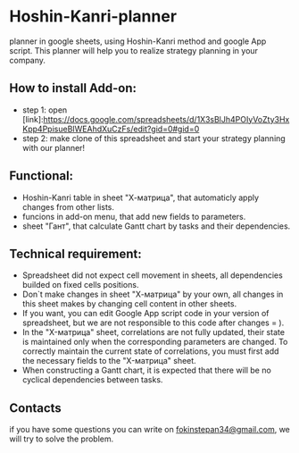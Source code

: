# Hoshin-Kanri-planner
planner in google sheets, using Hoshin-Kanri method and google App script.
This planner will help you to realize strategy planning in your company.

## How to install Add-on:
  - step 1: open [link]:https://docs.google.com/spreadsheets/d/1X3sBlJh4POIyVoZty3HxKpp4PpisueBIWEAhdXuCzFs/edit?gid=0#gid=0
  - step 2: make clone of this spreadsheet and start your strategy planning with our planner!

## Functional:
  - Hoshin-Kanri table in sheet "Х-матрица", that automaticly apply changes from other lists.
  - funcions in add-on menu, that add new fields to parameters.
  - sheet "Гант", that calculate Gantt chart by tasks and their dependencies.

## Technical requirement:
  - Spreadsheet did not expect cell movement in sheets, all dependencies builded on fixed cells positions.
  - Don`t make changes in sheet "Х-матрица" by your own, all changes in this sheet makes by changing cell content in other sheets.
  - If you want, you can edit Google App script code in your version of spreadsheet, but we are not responsible to this code after changes = ).
  - In the "X-матрица" sheet, correlations are not fully updated, their state is maintained only when the corresponding parameters are changed. To correctly maintain the current state of correlations, you must first add the necessary fields to the "X-матрица" sheet.
  - When constructing a Gantt chart, it is expected that there will be no cyclical dependencies between tasks.


## Contacts
  if you have some questions you can write on fokinstepan34@gmail.com, we will try to solve the problem.
